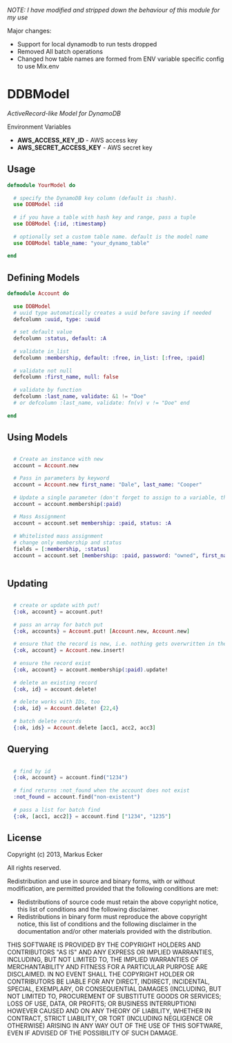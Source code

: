 
*NOTE: I have modified and stripped down the behaviour of this module for my use*

Major changes:

- Support for local dynamodb to run tests dropped
- Removed All batch operations
- Changed how table names are formed from ENV variable specific config to use Mix.env

DDBModel
==========================

*ActiveRecord-like Model for DynamoDB*

Environment Variables
- __AWS_ACCESS_KEY_ID__ - AWS access key
- __AWS_SECRET_ACCESS_KEY__ - AWS secret key

Usage
-------------------------

```elixir
defmodule YourModel do
  
  # specify the DynamoDB key column (default is :hash). 
  use DDBModel :id
  
  # if you have a table with hash key and range, pass a tuple
  use DDBModel {:id, :timestamp}
  
  # optionally set a custom table name. default is the model name
  use DDBModel table_name: "your_dynamo_table"
  
end
```

Defining Models
-------------------------

```elixir
defmodule Account do
  
  use DDBModel 
  # uuid type automatically creates a uuid before saving if needed
  defcolumn :uuid, type: :uuid
  
  # set default value
  defcolumn :status, default: :A
  
  # validate in_list
  defcolumn :membership, default: :free, in_list: [:free, :paid]
  
  # validate not null
  defcolumn :first_name, null: false
  
  # validate by function
  defcolumn :last_name, validate: &1 != "Doe"
  # or defcolumn :last_name, validate: fn(v) v != "Doe" end
  
end
```

Using Models
-------------------------


```elixir

  # Create an instance with new
  account = Account.new

  # Pass in parameters by keyword
  account = Account.new first_name: "Dale", last_name: "Cooper"
  
  # Update a single parameter (don't forget to assign to a variable, the update does not happen in place..)
  account = account.membership(:paid)
  
  # Mass Assignment
  account = account.set membership: :paid, status: :A
  
  # Whitelisted mass assignment
  # change only membership and status
  fields = [:membership, :status]
  account = account.set [membership: :paid, password: "owned", first_name: "John"], fields
  
```

Updating
-------------------------


```elixir

  # create or update with put!
  {:ok, account} = account.put!
  
  # pass an array for batch put
  {:ok, accounts} = Account.put! [Account.new, Account.new]
  
  # ensure that the record is new, i.e. nothing gets overwritten in the DB
  {:ok, account} = Account.new.insert!
  
  # ensure the record exist
  {:ok, account} = account.membership(:paid).update!
  
  # delete an existing record
  {:ok, id} = account.delete!
  
  # delete works with IDs, too
  {:ok, id} = Account.delete! {22,4}
  
  # batch delete records
  {:ok, ids} = Account.delete [acc1, acc2, acc3]
```


Querying
-------------------------


```elixir

  # find by id
  {:ok, account} = account.find("1234")
  
  # find returns :not_found when the account does not exist
  :not_found = account.find("non-existent")
  
  # pass a list for batch find
  {:ok, [acc1, acc2]} = account.find ["1234", "1235"]
```


License
-------------------------
Copyright (c) 2013, Markus Ecker

All rights reserved.

Redistribution and use in source and binary forms, with or without modification, are permitted provided that the following conditions are met:

- Redistributions of source code must retain the above copyright notice, this list of conditions and the following disclaimer.
- Redistributions in binary form must reproduce the above copyright notice, this list of conditions and the following disclaimer in the documentation and/or other materials provided with the distribution.

THIS SOFTWARE IS PROVIDED BY THE COPYRIGHT HOLDERS AND CONTRIBUTORS "AS IS" AND ANY EXPRESS OR IMPLIED WARRANTIES, INCLUDING, BUT NOT LIMITED TO, THE IMPLIED WARRANTIES OF MERCHANTABILITY AND FITNESS FOR A PARTICULAR PURPOSE ARE DISCLAIMED. IN NO EVENT SHALL THE COPYRIGHT HOLDER OR CONTRIBUTORS BE LIABLE FOR ANY DIRECT, INDIRECT, INCIDENTAL, SPECIAL, EXEMPLARY, OR CONSEQUENTIAL DAMAGES (INCLUDING, BUT NOT LIMITED TO, PROCUREMENT OF SUBSTITUTE GOODS OR SERVICES; LOSS OF USE, DATA, OR PROFITS; OR BUSINESS INTERRUPTION) HOWEVER CAUSED AND ON ANY THEORY OF LIABILITY, WHETHER IN CONTRACT, STRICT LIABILITY, OR TORT (INCLUDING NEGLIGENCE OR OTHERWISE) ARISING IN ANY WAY OUT OF THE USE OF THIS SOFTWARE, EVEN IF ADVISED OF THE POSSIBILITY OF SUCH DAMAGE.



